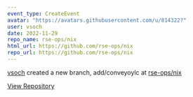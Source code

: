 ```yaml
---
event_type: CreateEvent
avatar: "https://avatars.githubusercontent.com/u/814322?"
user: vsoch
date: 2022-11-29
repo_name: rse-ops/nix
html_url: https://github.com/rse-ops/nix
repo_url: https://github.com/rse-ops/nix
---
```


<a href='https://github.com/vsoch' target='_blank'>vsoch</a> created a new branch, add/conveyoylc at <a href='https://github.com/rse-ops/nix' target='_blank'>rse-ops/nix</a>

<a href='https://github.com/rse-ops/nix' target='_blank'>View Repository</a>